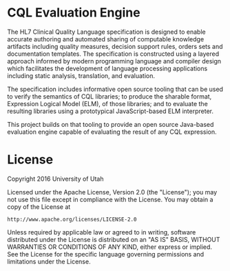 # CQL Evaluation Engine

The HL7 Clinical Quality Language specification is designed to enable accurate authoring and automated sharing of computable knowledge artifacts including quality measures, decision support rules, orders sets and documentation templates. The specification is constructed using a layered approach informed by modern programming language and compiler design which facilitates the development of language processing applications including static analysis, translation, and evaluation.

The specification includes informative open source tooling that can be used to verify the semantics of CQL libraries; to produce the sharable format, Expression Logical Model (ELM), of those libraries; and to evaluate the resulting libraries using a prototypical JavaScript-based ELM interpreter. 

This project builds on that tooling to provide an open source Java-based evaluation engine capable of evaluating the result of any CQL expression.

# License

Copyright 2016 University of Utah

Licensed under the Apache License, Version 2.0 (the "License");
you may not use this file except in compliance with the License.
You may obtain a copy of the License at

    http://www.apache.org/licenses/LICENSE-2.0

Unless required by applicable law or agreed to in writing, software
distributed under the License is distributed on an "AS IS" BASIS,
WITHOUT WARRANTIES OR CONDITIONS OF ANY KIND, either express or implied.
See the License for the specific language governing permissions and
limitations under the License.
